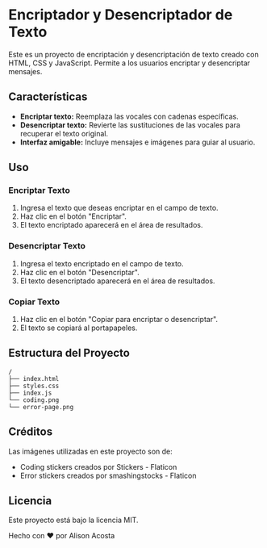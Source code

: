 # Encriptador y Desencriptador de Texto

Este es un proyecto de encriptación y desencriptación de texto creado con HTML, CSS y JavaScript. Permite a los usuarios encriptar y desencriptar mensajes.

## Características

- **Encriptar texto:** Reemplaza las vocales con cadenas específicas.
- **Desencriptar texto:** Revierte las sustituciones de las vocales para recuperar el texto original.
- **Interfaz amigable:** Incluye mensajes e imágenes para guiar al usuario.

## Uso

### Encriptar Texto

1. Ingresa el texto que deseas encriptar en el campo de texto.
2. Haz clic en el botón "Encriptar".
3. El texto encriptado aparecerá en el área de resultados.

### Desencriptar Texto

1. Ingresa el texto encriptado en el campo de texto.
2. Haz clic en el botón "Desencriptar".
3. El texto desencriptado aparecerá en el área de resultados.

### Copiar Texto

1. Haz clic en el botón "Copiar para encriptar o desencriptar".
2. El texto se copiará al portapapeles.

## Estructura del Proyecto

```plaintext
/
├── index.html
├── styles.css
├── index.js
└── coding.png
└── error-page.png

```
## Créditos

Las imágenes utilizadas en este proyecto son de:

- Coding stickers creados por Stickers - Flaticon
- Error stickers creados por smashingstocks - Flaticon

## Licencia

Este proyecto está bajo la licencia MIT.

Hecho con ❤️ por Alison Acosta
